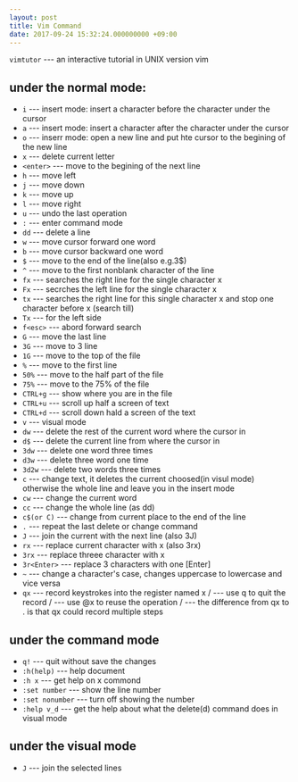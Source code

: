 ```yaml
---
layout: post
title: Vim Command
date: 2017-09-24 15:32:24.000000000 +09:00
---
```


`vimtutor` --- an interactive tutorial in UNIX version vim 

## under the normal mode:
* `i` --- insert mode: insert a character before the character under the cursor
* `a` --- insert mode: insert a character after the character under the cursor
* `o` --- inserr mode: open a new line and put hte cursor to the begining of the new line
* `x` --- delete current letter
* `<enter>` --- move to the begining of the next line 
* `h` --- move left 
* `j` --- move down 
* `k` --- move up 
* `l` --- move right 
* `u` --- undo the last operation
* `:` --- enter command mode
* `dd` --- delete a line
* `w` --- move cursor forward one word
* `b` --- move cursor backward one word
* `$` --- move to the end of the line(also e.g.3$)
* `^` --- move to the first nonblank character of the line
* `fx` --- searches the right line for the single character x
* `Fx` --- secrches the left line for the single character x 
* `tx` --- searches the right line for this single character x and stop one character before x (search till)
* `Tx` --- for the left side 
* `f<esc>` --- abord forward search
* `G` --- move the last line 
* `3G` --- move to 3 line 
* `1G` --- move to the top of the file
* `%` --- move to the first line 
* `50%` --- move to the half part of the file
* `75%` --- move to the 75% of the file
* `CTRL+g` --- show where you are in the file 
* `CTRL+u` --- scroll up half a screen of text
* `CTRL+d` --- scroll down hald a screen of the text
* `v` --- visual mode
* `dw` --- delete the rest of the current word where the cursor in 
* `d$` --- delete the current line from where the cursor in 
* `3dw` --- delete one word three times
* `d3w` --- delete three word one time 
* `3d2w` --- delete two words three times
* `c` --- change text, it deletes the current choosed(in visul mode) otherwise the whole line  and leave you in the insert mode
* `cw` --- change the current word
* `cc` --- change the whole line (as dd)
* `c$(or C)` --- change from current place to the end of the line
* `.` --- repeat the last delete or change command 
* `J` --- join the current with the next line (also 3J)
* `rx` --- replace current character with x (also 3rx)
* `3rx` --- replace threee character with x 
* `3r<Enter>` --- replace 3 characters with one [Enter]
* `~` --- change a character's case, changes uppercase to lowercase and vice versa
* `qx` --- record keystrokes into the register named x   /  --- use q to quit the record  / --- use @x to reuse the operation / --- the difference from qx to . is that qx could record multiple steps

## under the command mode
* `q!` --- quit without save the changes
* `:h(help)` --- help document
* `:h x` --- get help on x commond 
* `:set number` --- show the line number
* `:set nonumber` --- turn off showing the number
* `:help v_d` --- get the help about what the delete(d) command does in visual mode 

## under the visual mode
* `J` --- join the selected lines

